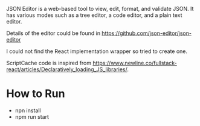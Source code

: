 JSON Editor is a web-based tool to view, edit, format, and validate JSON. It has various modes such as a tree editor, a code editor, and a plain text editor.

Details of the editor could be found in https://github.com/json-editor/json-editor

I could not find the React implementation wrapper so tried to create one.

ScriptCache code is inspired from https://www.newline.co/fullstack-react/articles/Declaratively_loading_JS_libraries/.


# How to Run
 * npn install
 * npm run start